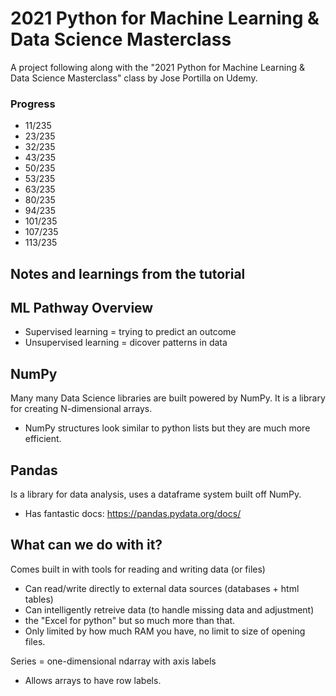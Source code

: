 # 2021 Python for Machine Learning & Data Science Masterclass
A project following along with the "2021 Python for Machine Learning & Data Science Masterclass" class by Jose Portilla on Udemy.

### Progress
- 11/235
- 23/235
- 32/235
- 43/235
- 50/235
- 53/235
- 63/235
- 80/235
- 94/235
- 101/235
- 107/235
- 113/235

## Notes and learnings from the tutorial

## ML Pathway Overview
- Supervised learning = trying to predict an outcome
- Unsupervised learning = dicover patterns in data

## NumPy
Many many Data Science libraries are built powered by NumPy.
It is a library for creating N-dimensional arrays.
- NumPy structures look similar to python lists but they are much more efficient.

## Pandas
Is a library for data analysis, uses a dataframe system built off NumPy.
- Has fantastic docs: https://pandas.pydata.org/docs/

## What can we do with it?
Comes built in with tools for reading and writing data (or files)
- Can read/write directly to external data sources (databases + html tables)
- Can intelligently retreive data (to handle missing data and adjustment)
- the "Excel for python" but so much more than that.
- Only limited by how much RAM you have, no limit to size of opening files.

Series = one-dimensional ndarray with axis labels

- Allows arrays to have row labels.